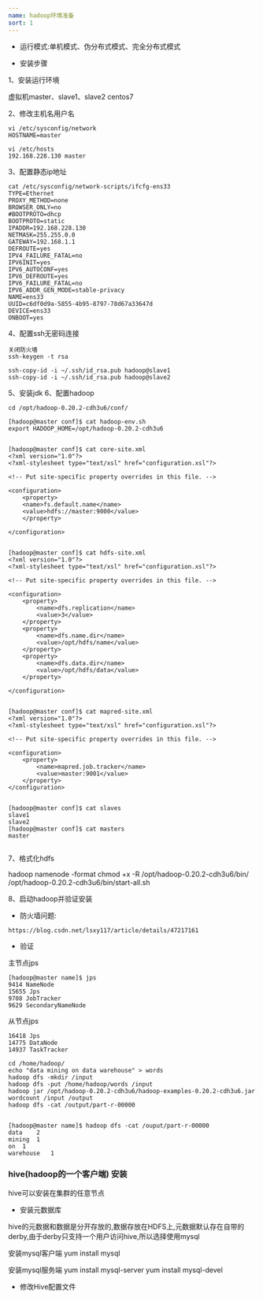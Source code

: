 ```yaml
---
name: hadoop环境准备
sort: 1
---
```


- 运行模式:单机模式、伪分布式模式、完全分布式模式

- 安装步骤


1、安装运行环境

虚拟机master、slave1、slave2  centos7

2、修改主机名用户名

```
vi /etc/sysconfig/network
HOSTNAME=master

vi /etc/hosts
192.168.228.130 master
```

3、配置静态ip地址

```
cat /etc/sysconfig/network-scripts/ifcfg-ens33 
TYPE=Ethernet
PROXY_METHOD=none
BROWSER_ONLY=no
#BOOTPROTO=dhcp
BOOTPROTO=static
IPADDR=192.168.228.130
NETMASK=255.255.0.0
GATEWAY=192.168.1.1
DEFROUTE=yes
IPV4_FAILURE_FATAL=no
IPV6INIT=yes
IPV6_AUTOCONF=yes
IPV6_DEFROUTE=yes
IPV6_FAILURE_FATAL=no
IPV6_ADDR_GEN_MODE=stable-privacy
NAME=ens33
UUID=c6df0d9a-5855-4b95-8797-78d67a33647d
DEVICE=ens33
ONBOOT=yes
```

4、配置ssh无密码连接

```
关闭防火墙
ssh-keygen -t rsa

ssh-copy-id -i ~/.ssh/id_rsa.pub hadoop@slave1
ssh-copy-id -i ~/.ssh/id_rsa.pub hadoop@slave2
```

5、安装jdk
6、配置hadoop

```
cd /opt/hadoop-0.20.2-cdh3u6/conf/

[hadoop@master conf]$ cat hadoop-env.sh 
export HADOOP_HOME=/opt/hadoop-0.20.2-cdh3u6


[hadoop@master conf]$ cat core-site.xml 
<?xml version="1.0"?>
<?xml-stylesheet type="text/xsl" href="configuration.xsl"?>

<!-- Put site-specific property overrides in this file. -->

<configuration>
	<property>
	<name>fs.default.name</name>
	<value>hdfs://master:9000</value>
	</property>

</configuration>


[hadoop@master conf]$ cat hdfs-site.xml 
<?xml version="1.0"?>
<?xml-stylesheet type="text/xsl" href="configuration.xsl"?>

<!-- Put site-specific property overrides in this file. -->

<configuration>
	<property>
		<name>dfs.replication</name>
		<value>3</value>
	</property>
	<property>
		<name>dfs.name.dir</name>
		<value>/opt/hdfs/name</value>
	</property>
	<property>
		<name>dfs.data.dir</name>
		<value>/opt/hdfs/data</value>
	</property>

</configuration>


[hadoop@master conf]$ cat mapred-site.xml 
<?xml version="1.0"?>
<?xml-stylesheet type="text/xsl" href="configuration.xsl"?>

<!-- Put site-specific property overrides in this file. -->

<configuration>
	<property>
		<name>mapred.job.tracker</name>
		<value>master:9001</value>
	</property>
</configuration>


[hadoop@master conf]$ cat slaves 
slave1
slave2
[hadoop@master conf]$ cat masters 
master


```

7、格式化hdfs

hadoop namenode -format
chmod +x -R /opt/hadoop-0.20.2-cdh3u6/bin/
/opt/hadoop-0.20.2-cdh3u6/bin/start-all.sh

8、启动hadoop并验证安装






- 防火墙问题:

```
https://blog.csdn.net/lsxy117/article/details/47217161
```



- 验证

主节点jps

```
[hadoop@master name]$ jps
9414 NameNode
15655 Jps
9708 JobTracker
9629 SecondaryNameNode
```

从节点jps

```
16418 Jps
14775 DataNode
14937 TaskTracker
```



```
cd /home/hadoop/
echo "data mining on data warehouse" > words
hadoop dfs -mkdir /input
hadoop dfs -put /home/hadoop/words /input
hadoop jar /opt/hadoop-0.20.2-cdh3u6/hadoop-examples-0.20.2-cdh3u6.jar wordcount /input /output
hadoop dfs -cat /output/part-r-00000


[hadoop@master name]$ hadoop dfs -cat /ouput/part-r-00000
data	2
mining	1
on	1
warehouse	1
```


### hive(hadoop的一个客户端) 安装

hive可以安装在集群的任意节点

- 安装元数据库

hive的元数据和数据是分开存放的,数据存放在HDFS上,元数据默认存在自带的derby,由于derby只支持一个用户访问hive,所以选择使用mysql

安装mysql客户端
yum install mysql

安装mysql服务端
yum install mysql-server
yum install mysql-devel

- 修改Hive配置文件





